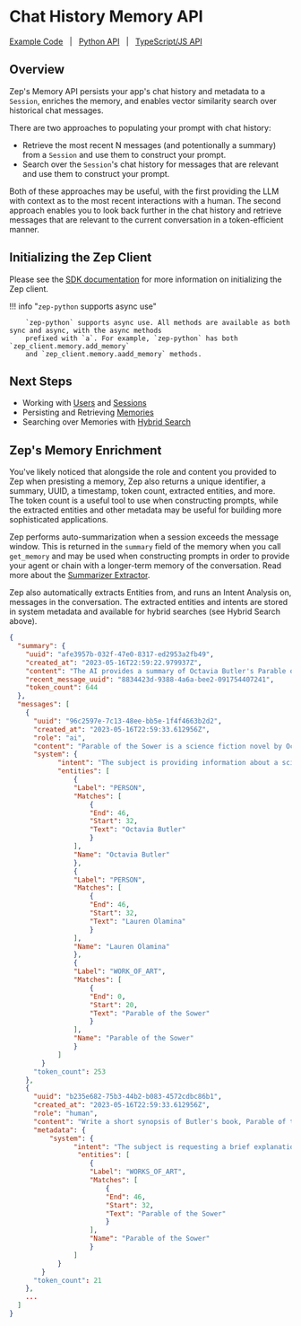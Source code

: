 # Chat History Memory API

[Example Code](../examples.md) &nbsp; | &nbsp; [Python API](https://getzep.github.io/zep-python/) &nbsp; | &nbsp; [TypeScript/JS API](https://getzep.github.io/zep-js/)


## Overview

Zep's Memory API persists your app's chat history and metadata to a `Session`, enriches the memory, and enables vector similarity search over historical chat messages. 

There are two approaches to populating your prompt with chat history:

- Retrieve the most recent N messages (and potentionally a summary) from a `Session` and use them to construct your prompt.
- Search over the `Session`'s chat history for messages that are relevant and use them to construct your prompt.

Both of these approaches may be useful, with the first providing the LLM with context as to the most recent interactions with a human. The second approach enables you to look back further in the chat history and retrieve messages that are relevant to the current conversation in a token-efficient manner.


## Initializing the Zep Client

Please see the [SDK documentation](index.md) for more information on initializing the Zep client.

!!! info "`zep-python` supports async use"

        `zep-python` supports async use. All methods are available as both sync and async, with the async methods
        prefixed with `a`. For example, `zep-python` has both `zep_client.memory.add_memory` 
        and `zep_client.memory.aadd_memory` methods.

## Next Steps

- Working with [Users](users.md) and [Sessions](sessions.md)
- Persisting and Retrieving [Memories](memories.md)
- Searching over Memories with [Hybrid Search](search.md)


## Zep's Memory Enrichment

You've likely noticed that alongside the role and content you provided to Zep when presisting a memory, Zep also returns a unique identifier, a summary, UUID, a timestamp, token count, extracted entities, and more. The token count is a useful tool to use when constructing prompts, while the extracted entities and other metadata may be useful for building more sophisticated applications.

Zep performs auto-summarization when a session exceeds the message window. This is returned in the `summary` field of the memory when you call `get_memory` and may be used when constructing prompts in order to provide your agent or chain with a longer-term memory of the conversation. Read more about the [Summarizer Extractor](../extractors.md).

Zep also automatically extracts Entities from, and runs an Intent Analysis on, messages in the conversation. The extracted entities and intents are stored in system metadata and available for hybrid searches (see Hybrid Search above).

```json title="Output:"
{
  "summary": {
    "uuid": "afe3957b-032f-47e0-8317-ed2953a2fb49",
    "created_at": "2023-05-16T22:59:22.979937Z",
    "content": "The AI provides a summary of Octavia Butler's Parable of the Sower, detailing the story of Lauren Olamina in a dystopian future. When the human asks for recommendations for other women sci-fi writers, the AI suggests Ursula K. Le Guin and Joanna Russ. The human follows up by asking about Butler's awards, and the AI lists the Hugo Award, Nebula Award, and MacArthur Fellowship. They also discuss Butler's contemporaries, the FX adaptation of Kindred, and Butler's background as an American science fiction author.",
    "recent_message_uuid": "8834423d-9388-4a6a-bee2-091754407241",
    "token_count": 644
  },
  "messages": [
    {
      "uuid": "96c2597e-7c13-48ee-bb5e-1f4f4663b2d2",
      "created_at": "2023-05-16T22:59:33.612956Z",
      "role": "ai",
      "content": "Parable of the Sower is a science fiction novel by Octavia Butler, published in 1993. It follows the story of Lauren Olamina, a young woman living in a dystopian future where society has collapsed due to environmental disasters, poverty, and violence.",
      "system": {
            "intent": "The subject is providing information about a science fiction novel called \"Parable of the Sower\" by Octavia Butler, including a brief summary of its plot and setting.",
            "entities": [
                {
                "Label": "PERSON",
                "Matches": [
                    {
                    "End": 46,
                    "Start": 32,
                    "Text": "Octavia Butler"
                    }
                ],
                "Name": "Octavia Butler"
                },
                {
                "Label": "PERSON",
                "Matches": [
                    {
                    "End": 46,
                    "Start": 32,
                    "Text": "Lauren Olamina"
                    }
                ],
                "Name": "Lauren Olamina"
                },
                {
                "Label": "WORK_OF_ART",
                "Matches": [
                    {
                    "End": 0,
                    "Start": 20,
                    "Text": "Parable of the Sower"
                    }
                ],
                "Name": "Parable of the Sower"
                }
            ]
        }
      "token_count": 253
    },
    {
      "uuid": "b235e682-75b3-44b2-b083-4572cdbc86b1",
      "created_at": "2023-05-16T22:59:33.612956Z",
      "role": "human",
      "content": "Write a short synopsis of Butler's book, Parable of the Sower. What is it about?",
      "metadata": {
          "system": {
                "intent": "The subject is requesting a brief explanation or summary of Octavia Butler's book, \"Parable of the Sower.\"",
                 "entities": [
                    {
                    "Label": "WORKS_OF_ART",
                    "Matches": [
                        {
                        "End": 46,
                        "Start": 32,
                        "Text": "Parable of the Sower"
                        }
                    ],
                    "Name": "Parable of the Sower"
                    }
                ]
            }
        }
      "token_count": 21
    },
    ...
  ]
}
```


